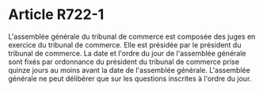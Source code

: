 # Article R722-1

L'assemblée générale du tribunal de commerce est composée des juges en exercice du tribunal de commerce. Elle est présidée par le président du tribunal de commerce.   La date et l'ordre du jour de l'assemblée générale sont fixés par ordonnance du président du tribunal de commerce prise quinze jours au moins avant la date de l'assemblée générale.   L'assemblée générale ne peut délibérer que sur les questions inscrites à l'ordre du jour.
